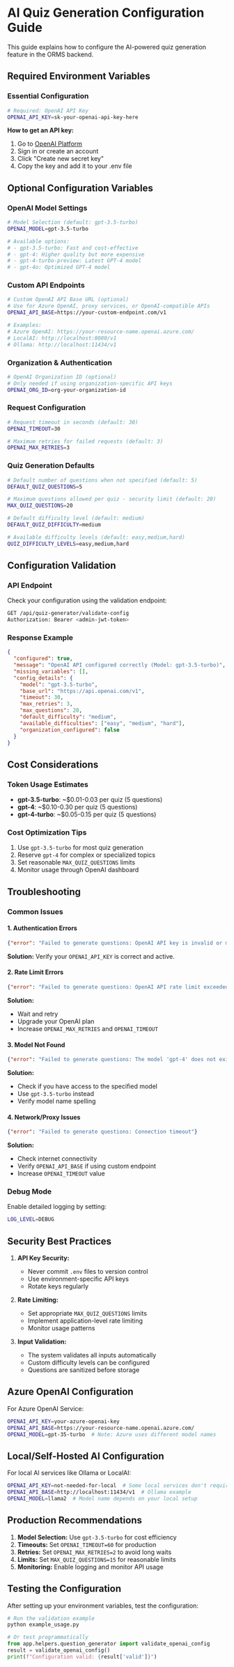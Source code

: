 # AI Quiz Generation Configuration Guide

This guide explains how to configure the AI-powered quiz generation feature in the ORMS backend.

## Required Environment Variables

### Essential Configuration

```bash
# Required: OpenAI API Key
OPENAI_API_KEY=sk-your-openai-api-key-here
```

**How to get an API key:**
1. Go to [OpenAI Platform](https://platform.openai.com/api-keys)
2. Sign in or create an account
3. Click "Create new secret key"
4. Copy the key and add it to your .env file

## Optional Configuration Variables

### OpenAI Model Settings

```bash
# Model Selection (default: gpt-3.5-turbo)
OPENAI_MODEL=gpt-3.5-turbo

# Available options:
# - gpt-3.5-turbo: Fast and cost-effective
# - gpt-4: Higher quality but more expensive
# - gpt-4-turbo-preview: Latest GPT-4 model
# - gpt-4o: Optimized GPT-4 model
```

### Custom API Endpoints

```bash
# Custom OpenAI API Base URL (optional)
# Use for Azure OpenAI, proxy services, or OpenAI-compatible APIs
OPENAI_API_BASE=https://your-custom-endpoint.com/v1

# Examples:
# Azure OpenAI: https://your-resource-name.openai.azure.com/
# LocalAI: http://localhost:8080/v1
# Ollama: http://localhost:11434/v1
```

### Organization & Authentication

```bash
# OpenAI Organization ID (optional)
# Only needed if using organization-specific API keys
OPENAI_ORG_ID=org-your-organization-id
```

### Request Configuration

```bash
# Request timeout in seconds (default: 30)
OPENAI_TIMEOUT=30

# Maximum retries for failed requests (default: 3)
OPENAI_MAX_RETRIES=3
```

### Quiz Generation Defaults

```bash
# Default number of questions when not specified (default: 5)
DEFAULT_QUIZ_QUESTIONS=5

# Maximum questions allowed per quiz - security limit (default: 20)
MAX_QUIZ_QUESTIONS=20

# Default difficulty level (default: medium)
DEFAULT_QUIZ_DIFFICULTY=medium

# Available difficulty levels (default: easy,medium,hard)
QUIZ_DIFFICULTY_LEVELS=easy,medium,hard
```

## Configuration Validation

### API Endpoint
Check your configuration using the validation endpoint:

```bash
GET /api/quiz-generator/validate-config
Authorization: Bearer <admin-jwt-token>
```

### Response Example
```json
{
  "configured": true,
  "message": "OpenAI API configured correctly (Model: gpt-3.5-turbo)",
  "missing_variables": [],
  "config_details": {
    "model": "gpt-3.5-turbo",
    "base_url": "https://api.openai.com/v1",
    "timeout": 30,
    "max_retries": 3,
    "max_questions": 20,
    "default_difficulty": "medium",
    "available_difficulties": ["easy", "medium", "hard"],
    "organization_configured": false
  }
}
```

## Cost Considerations

### Token Usage Estimates
- **gpt-3.5-turbo**: ~$0.01-0.03 per quiz (5 questions)
- **gpt-4**: ~$0.10-0.30 per quiz (5 questions)
- **gpt-4-turbo**: ~$0.05-0.15 per quiz (5 questions)

### Cost Optimization Tips
1. Use `gpt-3.5-turbo` for most quiz generation
2. Reserve `gpt-4` for complex or specialized topics
3. Set reasonable `MAX_QUIZ_QUESTIONS` limits
4. Monitor usage through OpenAI dashboard

## Troubleshooting

### Common Issues

#### 1. Authentication Errors
```json
{"error": "Failed to generate questions: OpenAI API key is invalid or missing"}
```
**Solution:** Verify your `OPENAI_API_KEY` is correct and active.

#### 2. Rate Limit Errors
```json
{"error": "Failed to generate questions: OpenAI API rate limit exceeded"}
```
**Solution:** 
- Wait and retry
- Upgrade your OpenAI plan
- Increase `OPENAI_MAX_RETRIES` and `OPENAI_TIMEOUT`

#### 3. Model Not Found
```json
{"error": "Failed to generate questions: The model 'gpt-4' does not exist"}
```
**Solution:** 
- Check if you have access to the specified model
- Use `gpt-3.5-turbo` instead
- Verify model name spelling

#### 4. Network/Proxy Issues
```json
{"error": "Failed to generate questions: Connection timeout"}
```
**Solution:**
- Check internet connectivity
- Verify `OPENAI_API_BASE` if using custom endpoint
- Increase `OPENAI_TIMEOUT` value

### Debug Mode
Enable detailed logging by setting:
```bash
LOG_LEVEL=DEBUG
```

## Security Best Practices

1. **API Key Security:**
   - Never commit `.env` files to version control
   - Use environment-specific API keys
   - Rotate keys regularly

2. **Rate Limiting:**
   - Set appropriate `MAX_QUIZ_QUESTIONS` limits
   - Implement application-level rate limiting
   - Monitor usage patterns

3. **Input Validation:**
   - The system validates all inputs automatically
   - Custom difficulty levels can be configured
   - Questions are sanitized before storage

## Azure OpenAI Configuration

For Azure OpenAI Service:

```bash
OPENAI_API_KEY=your-azure-openai-key
OPENAI_API_BASE=https://your-resource-name.openai.azure.com/
OPENAI_MODEL=gpt-35-turbo  # Note: Azure uses different model names
```

## Local/Self-Hosted AI Configuration

For local AI services like Ollama or LocalAI:

```bash
OPENAI_API_KEY=not-needed-for-local  # Some local services don't require a key
OPENAI_API_BASE=http://localhost:11434/v1  # Ollama example
OPENAI_MODEL=llama2  # Model name depends on your local setup
```

## Production Recommendations

1. **Model Selection:** Use `gpt-3.5-turbo` for cost efficiency
2. **Timeouts:** Set `OPENAI_TIMEOUT=60` for production
3. **Retries:** Set `OPENAI_MAX_RETRIES=2` to avoid long waits
4. **Limits:** Set `MAX_QUIZ_QUESTIONS=15` for reasonable limits
5. **Monitoring:** Enable logging and monitor API usage

## Testing the Configuration

After setting up your environment variables, test the configuration:

```python
# Run the validation example
python example_usage.py

# Or test programmatically
from app.helpers.question_generator import validate_openai_config
result = validate_openai_config()
print(f"Configuration valid: {result['valid']}")
```